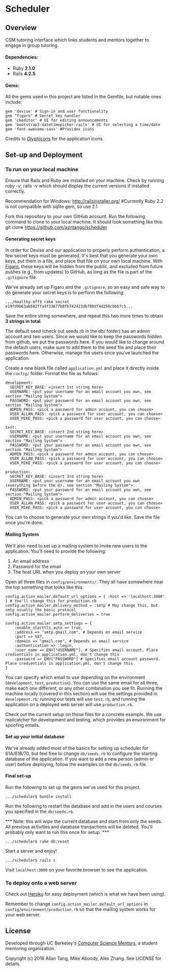 # Scheduler

## Overview
CSM tutoring interface which links students and mentors together to engage in group tutoring.

#### Dependencies:
* Ruby **2.1.0** 
* Rails **4.2.5**

#### Gems:
All the gems used in this project are listed in the Gemfile, but notable ones
include:

    gem 'devise' # Sign-in and user functionality
    gem "figaro" # Secret key handler
    gem 'ckeditor' # UI for editing announcements
    gem 'bootstrap3-datetimepicker-rails' # UI for selecting a time/date
    gem 'font-awesome-sass' #Provides icons

Credits to [Glyphicons](http://glyphicons.com/) for the application icons.

## Set-up and Deployment

### To run on your local machine

Ensure that Rails and Ruby are installed on your machine. Check by running
    ruby -v; rails -v
which should display the current versions if installed correctly.

Recommendation for Windows: http://railsinstaller.org/ #Currently Ruby 2.2 is not compatible with sqlite gem, so use 2.1

Fork this repository to your own GitHub account.
Run the following command to clone to your local machine. It should look something like this:
    git clone https://github.com/azntango/scheduler

#### Generating secret keys

In order for Devise and our application to properly perform authentication, a few secret keys must be generated. It's best that you generate your own keys, put them in a file, and place that file on your own local machine. With [Figaro](https://github.com/laserlemon/figaro), these keys will be hidden from the public, and excluded from future pushes (e.g., from updates) to GitHub, as long as the file is part of the `.gitignore` file.

We've already set up Figaro and the `.gitignore`, so an easy and safe way to do generate your secret keys is to perform the following:

    .../healthy-eff$ rake secret
    e19fd9b63ab682ffa4f33677b8fb742423db788df4d256cbbb7c5...

Save the entire string somewhere, and repeat this two more times to obtain **3 strings in total**.

The default seed (check out seeds.rb in the db/ folder) has an admin account and two users. Since we would like to keep the passwords hidden from github, we put the passwords here. If you would like to change around the default users, make sure to add them to the seed file and place their passwords here. Otherwise, manage the users once you've launched the application.

Create a new blank file called `application.yml` and place it directly inside the `config/` folder. Format the file as follows:

    development:
      SECRET_KEY_BASE: <insert 1st string here>
      USERNAME: <put your username for an email account you own, see section "Mailing System">
      PASSWORD: <put your password for an email account you own, see section "Mailing System">
      ADMIN_PASS: <pick a password for admin account, you can choose>
      USER_ALLAN_PASS: <pick a password for user account, you can choose>
      USER_MIKE_PASS: <pick a password for user account, you can choose>

    test:
      SECRET_KEY_BASE: <insert 2nd string here>
      USERNAME: <put your username for an email account you own, see section "Mailing System">
      PASSWORD: <put your password for an email account you own, see section "Mailing System">
      ADMIN_PASS: <pick a password for admin account, you can choose>
      USER_ALLAN_PASS: <pick a password for user account, you can choose>
      USER_MIKE_PASS: <pick a password for user account, you can choose>

    production: 
      SECRET_KEY_BASE: <insert 3rd string here>
      USERNAME: <put your username for an email account you own (everything before the @), see section "Mailing System">
      PASSWORD: <put your password for an email account you own, see section "Mailing System">
      ADMIN_PASS: <pick a password for admin account, you can choose>
      USER_ALLAN_PASS: <pick a password for user account, you can choose>
      USER_MIKE_PASS: <pick a password for user account, you can choose>

You can to choose to generate your own strings if you'd like. Save the file once you're done.

#### Mailing System

We'll also need to set up a mailing system to invite new users to the application. You'll need to provide the following:

1. An email address
2. Password for the email
3. The host URL when you deploy on your own server

Open all three files in `config/environments/`. They all have somewhere near the top something that looks like this:

    config.action_mailer.default_url_options = { :host => 'localhost:3000' } # You'll change this for production.rb
    config.action_mailer.delivery_method = :smtp # May change this, but smtp usually the basic protocol
    config.action_mailer.perform_deliveries = true

    config.action_mailer.smtp_settings = {
        :enable_starttls_auto => true,
        :address => "smtp.gmail.com", # Depends on email service
        :port => 587,
        :domain => "gmail.com", # Depends on email service
        :authentication => :login,
        :user_name => ENV["USERNAME"], # Specifies email account. Place credientials in application.yml, don't change this
        :password => ENV["PASSWORD"] # Specifies email account password. Place credientials in application.yml, don't change this
    }

You can specify which email to use depending on the environment (`development`, `test`, `production`). You can use the same email for all three, make each one different, or any other combination you see fit. Running the machine locally (covered in this section) will use the settings provided in `development.rb`; running our tests will use `test.rb`, and running the application on a deployed web server will use `production.rb`.

Check out the current setup on these files for a concrete example. We use mailcatcher for development and testing, which provides an environment for spoofing emails.

#### Set up your initial database

We've already added most of the basics for setting up scheduler for 61A/61B/70, but feel free to change `db/seeds.rb` to configure the starting database of the application. If you want to add a new person (admin or user) before deploying, follow the examples on the `db/seeds.rb` file.

#### Final set-up

Run the following to set up the gems we've used for this project.

    .../scheduler$ bundle install

Run the following to restart the database and add in the users and courses you specified in the `db/seeds.rb`.

*** Note: this will wipe the current database and start from only the seeds. All previous activities and database transactions will be deleted. You'll probably only want to run this once for setup. ***

    .../scheduler$ rake db:reset

Start a server and enjoy!

    .../scheduler$ rails s

Visit `localhost:3000` on your favorite browser to see the application.

### To deploy onto a web server
Check out [Heroku](https://www.heroku.com/) for easy deployment (which is what we have been using).

Remember to change `config.action_mailer.default_url_options` in `config/environment/production.rb` so that the mailing system works for your web server.

## License

Developed through UC Berkeley's [Computer Science Mentors](https://www.csmberkeley.github.io/), a student mentoring organization.

Copyright (c) 2016 Allan Tang, Mike Aboody, Alex Zhang. See LICENSE for details.

